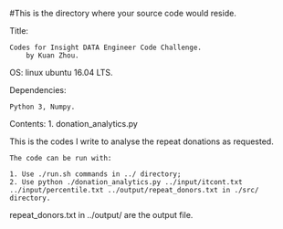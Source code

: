 #This is the directory where your source code would reside.

Title: 

	Codes for Insight DATA Engineer Code Challenge. 
		by Kuan Zhou. 

OS: 
	linux ubuntu 16.04 LTS. 


Dependencies: 

	Python 3, Numpy. 


Contents: 
	1. donation_analytics.py

This is the codes I write to analyse the repeat donations as requested. 

	The code can be run with:
	
	1. Use ./run.sh commands in ../ directory;
	2. Use python ./donation_analytics.py ../input/itcont.txt ../input/percentile.txt ../output/repeat_donors.txt in ./src/ directory.

	
repeat_donors.txt in ../output/ are the output file. 

